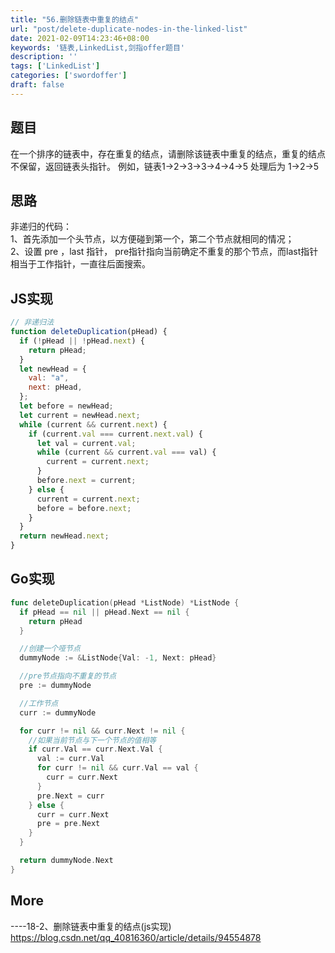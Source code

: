 ```yaml
---
title: "56.删除链表中重复的结点"
url: "post/delete-duplicate-nodes-in-the-linked-list"
date: 2021-02-09T14:23:46+08:00
keywords: '链表,LinkedList,剑指offer题目'
description: ''
tags: ['LinkedList']
categories: ['swordoffer']
draft: false
---
```


## 题目

在一个排序的链表中，存在重复的结点，请删除该链表中重复的结点，重复的结点不保留，返回链表头指针。 例如，链表1->2->3->3->4->4->5 处理后为 1->2->5

## 思路

非递归的代码：  
1、首先添加一个头节点，以方便碰到第一个，第二个节点就相同的情况；  
2、设置 pre ，last 指针， pre指针指向当前确定不重复的那个节点，而last指针相当于工作指针，一直往后面搜索。  

## JS实现

```javascript
// 非递归法
function deleteDuplication(pHead) {
  if (!pHead || !pHead.next) {
    return pHead;
  }
  let newHead = {
    val: "a",
    next: pHead,
  };
  let before = newHead;
  let current = newHead.next;
  while (current && current.next) {
    if (current.val === current.next.val) {
      let val = current.val;
      while (current && current.val === val) {
        current = current.next;
      }
      before.next = current;
    } else {
      current = current.next;
      before = before.next;
    }
  }
  return newHead.next;
}
```

## Go实现

```go
func deleteDuplication(pHead *ListNode) *ListNode {
  if pHead == nil || pHead.Next == nil {
    return pHead
  }

  //创建一个哑节点
  dummyNode := &ListNode{Val: -1, Next: pHead}

  //pre节点指向不重复的节点
  pre := dummyNode

  //工作节点
  curr := dummyNode

  for curr != nil && curr.Next != nil {
    //如果当前节点与下一个节点的值相等
    if curr.Val == curr.Next.Val {
      val := curr.Val
      for curr != nil && curr.Val == val {
        curr = curr.Next
      }
      pre.Next = curr
    } else {
      curr = curr.Next
      pre = pre.Next
    }
  }

  return dummyNode.Next
}
```

## More


----18-2、删除链表中重复的结点(js实现)  
https://blog.csdn.net/qq_40816360/article/details/94554878
